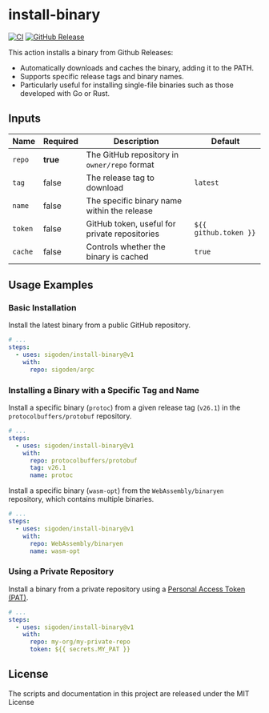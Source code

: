 # install-binary

[![CI](https://img.shields.io/github/actions/workflow/status/sigoden/aichat/ci.yaml)](https://github.com/sigoden/install-binary/actions/workflows/ci.yml)
[![GitHub Release](https://img.shields.io/github/v/release/sigoden/install-binary)](https://github.com/sigoden/install-binary/releases)

This action installs a binary from Github Releases:

- Automatically downloads and caches the binary, adding it to the PATH.
- Supports specific release tags and binary names.
- Particularly useful for installing single-file binaries such as those developed with Go or Rust.

## Inputs

| Name    | Required | Description                                   | Default               |
| ------- | -------- | --------------------------------------------- | --------------------- |
| `repo`  | **true** | The GitHub repository in `owner/repo` format  |                       |
| `tag`   | false    | The release tag to download                   | `latest`              |
| `name`  | false    | The specific binary name within the release   |                       |
| `token` | false    | GitHub token, useful for private repositories | `${{ github.token }}` |
| `cache` | false    | Controls whether the binary is cached         | `true`                |

## Usage Examples

### Basic Installation

Install the latest binary from a public GitHub repository.

```yaml
# ...
steps:
  - uses: sigoden/install-binary@v1
    with:
      repo: sigoden/argc
```

### Installing a Binary with a Specific Tag and Name

Install a specific binary (`protoc`) from a given release tag (`v26.1`) in the `protocolbuffers/protobuf` repository.

```yaml
# ...
steps:
  - uses: sigoden/install-binary@v1
    with:
      repo: protocolbuffers/protobuf
      tag: v26.1
      name: protoc
```

Install a specific binary (`wasm-opt`) from the `WebAssembly/binaryen` repository, which contains multiple binaries.

```yaml
# ...
steps:
  - uses: sigoden/install-binary@v1
    with:
      repo: WebAssembly/binaryen
      name: wasm-opt
```

### Using a Private Repository

Install a binary from a private repository using a [Personal Access Token (PAT)](https://docs.github.com/en/authentication/keeping-your-account-and-data-secure/managing-your-personal-access-tokens).

```yaml
# ...
steps:
  - uses: sigoden/install-binary@v1
    with:
      repo: my-org/my-private-repo
      token: ${{ secrets.MY_PAT }}
```

## License

The scripts and documentation in this project are released under the MIT License